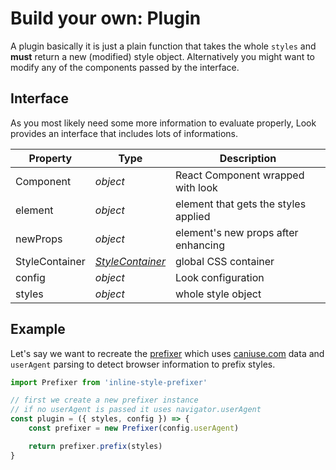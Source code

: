 # Build your own: Plugin

A plugin basically it is just a plain function that takes the whole `styles` and **must** return a new (modified) style object. Alternatively you might want to modify any of the components passed by the interface.

## Interface
As you most likely need some more information to evaluate properly, Look provides an interface that includes lots of informations.

| Property | Type | Description |
| -------- | ----------- | --- |
| Component | *object* | React Component wrapped with look |
| element | *object* | element that gets the styles applied |
| newProps | *object* | element's new props after enhancing |
| StyleContainer | [*StyleContainer*](../api/StyleContainer.md) | global CSS container |
| config | *object* | Look configuration |
| styles | *object* | whole style object |

## Example
Let's say we want to recreate the [prefixer](../plugins/Prefixer.md) which uses [caniuse.com](caniuse.com) data and `userAgent` parsing to detect browser information to prefix styles.
```javascript
import Prefixer from 'inline-style-prefixer'

// first we create a new prefixer instance
// if no userAgent is passed it uses navigator.userAgent
const plugin = ({ styles, config }) => {
	const prefixer = new Prefixer(config.userAgent)

	return prefixer.prefix(styles)
}
```
